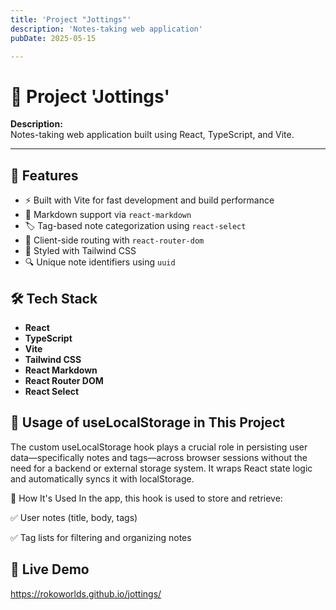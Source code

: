 ```yaml
---
title: 'Project "Jottings"'
description: 'Notes-taking web application'
pubDate: 2025-05-15

---
```


# 🚀 Project 'Jottings'

**Description:**  
Notes-taking web application built using React, TypeScript, and Vite.

---

## 🚀 Features

- ⚡️ Built with Vite for fast development and build performance
- 🧠 Markdown support via `react-markdown`
- 🏷️ Tag-based note categorization using `react-select`
- 🧭 Client-side routing with `react-router-dom`
- 🎨 Styled with Tailwind CSS
- 🔍 Unique note identifiers using `uuid`

## 🛠 Tech Stack

- **React**
- **TypeScript**
- **Vite**
- **Tailwind CSS**
- **React Markdown**
- **React Router DOM**
- **React Select**


## 🧩 Usage of useLocalStorage in This Project
The custom useLocalStorage hook plays a crucial role in persisting user data—specifically notes and tags—across browser sessions without the need for a backend or external storage system. It wraps React state logic and automatically syncs it with localStorage.

🔄 How It's Used
In the app, this hook is used to store and retrieve:

✅ User notes (title, body, tags)

✅ Tag lists for filtering and organizing notes


## 🔗 Live Demo
https://rokoworlds.github.io/jottings/